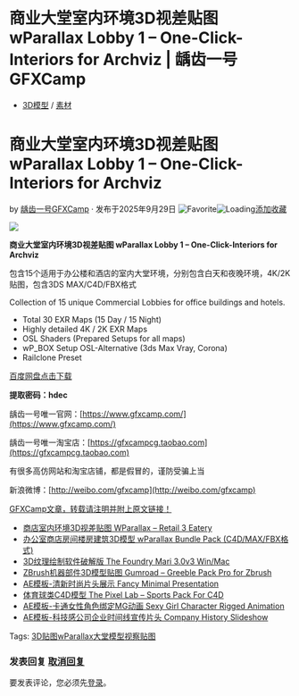 # 商业大堂室内环境3D视差贴图 wParallax Lobby 1 – One-Click-Interiors for Archviz | 龋齿一号GFXCamp

-   [3D模型](https://www.gfxcamp.com/category/footage/3d-model/) / [素材](https://www.gfxcamp.com/category/footage/)

# 商业大堂室内环境3D视差贴图 wParallax Lobby 1 – One-Click-Interiors for Archviz

by [龋齿一号GFXCamp](https://www.gfxcamp.com/author/gfxcamp/ "文章作者 龋齿一号GFXCamp") · 发布于2025年9月29日 ![Favorite](https://www.gfxcamp.com/wp-content/plugins/wp-favorite-posts/img/star.png "Favorite")![Loading](https://www.gfxcamp.com/wp-content/plugins/wp-favorite-posts/img/loading.gif "Loading")[添加收藏](?wpfpaction=add&postid=129824 "添加收藏")

![](https://www.gfxcamp.com/wp-content/uploads/2025/09/wParallax-Lobby-1-One-Click-Interiors-for-Archviz.jpg)

**商业大堂室内环境3D视差贴图 wParallax Lobby 1 – One-Click-Interiors for Archviz**

包含15个适用于办公楼和酒店的室内大堂环境，分别包含白天和夜晚环境，4K/2K贴图，包含3DS MAX/C4D/FBX格式

Collection of 15 unique Commercial Lobbies for office buildings and hotels.

-   Total 30 EXR Maps (15 Day / 15 Night)
-   Highly detailed 4K / 2K EXR Maps
-   OSL Shaders (Prepared Setups for all maps)
-   wP\_BOX Setup OSL-Alternative (3ds Max Vray, Corona)
-   Railclone Preset

[百度网盘点击下载](https://pan.baidu.com/s/1T7TnNCNMMsrcyYB8Y-vTjw?pwd=hdec)

**提取密码：hdec**

龋齿一号唯一官网：[https://www.gfxcamp.com/](https://www.gfxcamp.com/)

龋齿一号唯一淘宝店：[https://gfxcampcg.taobao.com](https://gfxcampcg.taobao.com)

有很多高仿网站和淘宝店铺，都是假冒的，谨防受骗上当

新浪微博：[http://weibo.com/gfxcamp](http://weibo.com/gfxcamp)

[GFXCamp文章，转载请注明并附上原文链接！](https://www.gfxcamp.com)

-   [![商店室内环境3D视差贴图 WParallax – Retail 3 Eatery](data:image/gif;base64,R0lGODlhAQABAIAAAAAAAP///yH5BAEAAAAALAAAAAABAAEAAAIBRAA7)](https://www.gfxcamp.com/wparallax-retail-3-eatery/)[商店室内环境3D视差贴图 WParallax – Retail 3 Eatery](https://www.gfxcamp.com/wparallax-retail-3-eatery/)
-   [![办公室商店房间楼房建筑3D模型 wParallax Bundle Pack (C4D/MAX/FBX格式)](data:image/gif;base64,R0lGODlhAQABAIAAAAAAAP///yH5BAEAAAAALAAAAAABAAEAAAIBRAA7)](https://www.gfxcamp.com/wparallax-bundle-pack/)[办公室商店房间楼房建筑3D模型 wParallax Bundle Pack (C4D/MAX/FBX格式)](https://www.gfxcamp.com/wparallax-bundle-pack/)
-   [![3D纹理绘制软件破解版 The Foundry Mari 3.0v3 Win/Mac](data:image/gif;base64,R0lGODlhAQABAIAAAAAAAP///yH5BAEAAAAALAAAAAABAAEAAAIBRAA7)](https://www.gfxcamp.com/mari-30v3/)[3D纹理绘制软件破解版 The Foundry Mari 3.0v3 Win/Mac](https://www.gfxcamp.com/mari-30v3/)
-   [![ZBrush机器部件3D模型贴图 Gumroad – Greeble Pack Pro for Zbrush](data:image/gif;base64,R0lGODlhAQABAIAAAAAAAP///yH5BAEAAAAALAAAAAABAAEAAAIBRAA7)](https://www.gfxcamp.com/greeble-pack/)[ZBrush机器部件3D模型贴图 Gumroad – Greeble Pack Pro for Zbrush](https://www.gfxcamp.com/greeble-pack/)
-   [![AE模板-清新时尚片头展示 Fancy Minimal Presentation](data:image/gif;base64,R0lGODlhAQABAIAAAAAAAP///yH5BAEAAAAALAAAAAABAAEAAAIBRAA7)](https://www.gfxcamp.com/fancy-minimal-presentation/)[AE模板-清新时尚片头展示 Fancy Minimal Presentation](https://www.gfxcamp.com/fancy-minimal-presentation/)
-   [![体育球类C4D模型 The Pixel Lab – Sports Pack For C4D](data:image/gif;base64,R0lGODlhAQABAIAAAAAAAP///yH5BAEAAAAALAAAAAABAAEAAAIBRAA7)](https://www.gfxcamp.com/the-pixel-lab-sports-pack/)[体育球类C4D模型 The Pixel Lab – Sports Pack For C4D](https://www.gfxcamp.com/the-pixel-lab-sports-pack/)
-   [![AE模板-卡通女性角色绑定MG动画 Sexy Girl Character Rigged Animation](data:image/gif;base64,R0lGODlhAQABAIAAAAAAAP///yH5BAEAAAAALAAAAAABAAEAAAIBRAA7)](https://www.gfxcamp.com/sexy-girl-character-rigged-animation/)[AE模板-卡通女性角色绑定MG动画 Sexy Girl Character Rigged Animation](https://www.gfxcamp.com/sexy-girl-character-rigged-animation/)
-   [![AE模板-科技感公司企业时间线宣传片头 Company History Slideshow](data:image/gif;base64,R0lGODlhAQABAIAAAAAAAP///yH5BAEAAAAALAAAAAABAAEAAAIBRAA7)](https://www.gfxcamp.com/company-history-slideshow-14506945/)[AE模板-科技感公司企业时间线宣传片头 Company History Slideshow](https://www.gfxcamp.com/company-history-slideshow-14506945/)

[](javascript:void\(0\); "微博")[](javascript:void\(0\); "微信")[](javascript:void\(0\); "QQ")[](javascript:void\(0\); "QQ空间")

Tags: [3D贴图](https://www.gfxcamp.com/tag/3d%e8%b4%b4%e5%9b%be/)[wParallax](https://www.gfxcamp.com/tag/wparallax/)[大堂模型](https://www.gfxcamp.com/tag/%e5%a4%a7%e5%a0%82%e6%a8%a1%e5%9e%8b/)[视察贴图](https://www.gfxcamp.com/tag/%e8%a7%86%e5%af%9f%e8%b4%b4%e5%9b%be/)

### 发表回复 [取消回复](/wparallax-lobby-1/#respond)

要发表评论，您必须先[登录](https://www.gfxcamp.com/wp-login.php?redirect_to=https%3A%2F%2Fwww.gfxcamp.com%2Fwparallax-lobby-1%2F)。